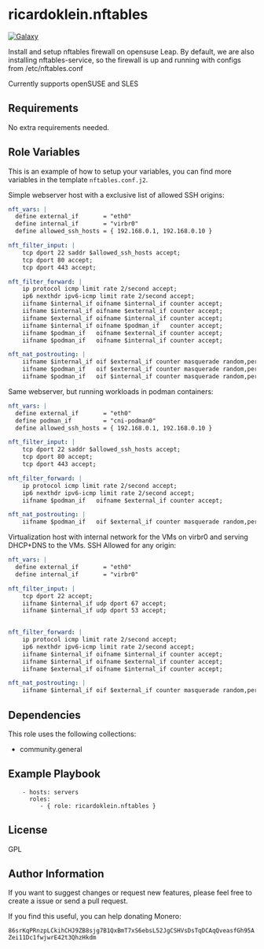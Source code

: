 # ricardoklein.nftables

[![Galaxy](https://img.shields.io/badge/galaxy-ricardoklein.nftables-blue.svg?style=flat)](https://galaxy.ansible.com/ui/standalone/roles/ricardoklein/nftables/documentation/)

Install and setup nftables firewall on opensuse Leap.
By default, we are also installing nftables-service, so the firewall
is up and running with configs from /etc/nftables.conf

Currently supports openSUSE and SLES

## Requirements

No extra requirements needed.

## Role Variables

This is an example of how to setup your variables, you can find more
variables in the template `nftables.conf.j2`.

Simple webserver host with a exclusive list of allowed SSH origins:

```YAML
nft_vars: |
  define external_if       = "eth0"
  define internal_if       = "virbr0"
  define allowed_ssh_hosts = { 192.168.0.1, 192.168.0.10 }

nft_filter_input: |
    tcp dport 22 saddr $allowed_ssh_hosts accept;
    tcp dport 80 accept;
    tcp dport 443 accept;

nft_filter_forward: |
    ip protocol icmp limit rate 2/second accept;
    ip6 nexthdr ipv6-icmp limit rate 2/second accept;
    iifname $internal_if oifname $internal_if counter accept;
    iifname $internal_if oifname $external_if counter accept;
    iifname $external_if oifname $internal_if counter accept;
    iifname $internal_if oifname $podman_if   counter accept;
    iifname $podman_if   oifname $external_if counter accept;
    iifname $podman_if   oifname $internal_if counter accept;

nft_nat_postrouting: |
    iifname $internal_if oif $external_if counter masquerade random,persistent;
    iifname $podman_if   oif $external_if counter masquerade random,persistent;
    iifname $podman_if   oif $internal_if counter masquerade random,persistent;
```

Same webserver, but running workloads in podman containers:

```YAML
nft_vars: |
  define external_if       = "eth0"
  define podman_if         = "cni-podman0"
  define allowed_ssh_hosts = { 192.168.0.1, 192.168.0.10 }

nft_filter_input: |
    tcp dport 22 saddr $allowed_ssh_hosts accept;
    tcp dport 80 accept;
    tcp dport 443 accept;

nft_filter_forward: |
    ip protocol icmp limit rate 2/second accept;
    ip6 nexthdr ipv6-icmp limit rate 2/second accept;
    iifname $podman_if   oifname $external_if counter accept;

nft_nat_postrouting: |
    iifname $podman_if   oif $external_if counter masquerade random,persistent;
```

Virtualization host with internal network for the VMs on virbr0
and serving DHCP+DNS to the VMs. SSH Allowed for any origin:

```YAML
nft_vars: |
  define external_if       = "eth0"
  define internal_if       = "virbr0"

nft_filter_input: |
    tcp dport 22 accept;
    iifname $internal_if udp dport 67 accept; 
    iifname $internal_if udp dport 53 accept; 
    

nft_filter_forward: |
    ip protocol icmp limit rate 2/second accept;
    ip6 nexthdr ipv6-icmp limit rate 2/second accept;
    iifname $internal_if oifname $internal_if counter accept;
    iifname $internal_if oifname $external_if counter accept;
    iifname $external_if oifname $internal_if counter accept;

nft_nat_postrouting: |
    iifname $internal_if oif $external_if counter masquerade random,persistent;
```

## Dependencies

This role uses the following collections:

* community.general

## Example Playbook

```
    - hosts: servers
      roles:
         - { role: ricardoklein.nftables }
```

## License

GPL

## Author Information

If you want to suggest changes or request new features,
please feel free to create a issue or send a pull request.

If you find this useful, you can help donating Monero:

`86srKqPRnzpLCkihCHJ9ZB8sjg7B1QxBmT7xS6ebsL52JgCSHVsDsTqDCAqQveasfGh95AZei11Dc1fwjwrE42t3QhzHkdm`
